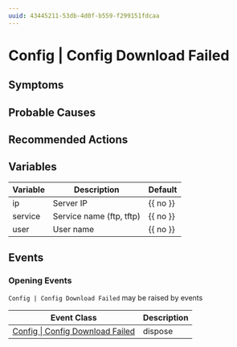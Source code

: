 ```yaml
---
uuid: 43445211-53db-4d0f-b559-f299151fdcaa
---
```

# Config | Config Download Failed

## Symptoms

## Probable Causes

## Recommended Actions

## Variables

| Variable | Description              | Default  |
| -------- | ------------------------ | -------- |
| ip       | Server IP                | {{ no }} |
| service  | Service name (ftp, tftp) | {{ no }} |
| user     | User name                | {{ no }} |

## Events

### Opening Events
`Config | Config Download Failed` may be raised by events

| Event Class                                                                                        | Description |
| -------------------------------------------------------------------------------------------------- | ----------- |
| [Config \| Config Download Failed](ref://event-classes-reference/config/config-download-failed.md) | dispose     |

